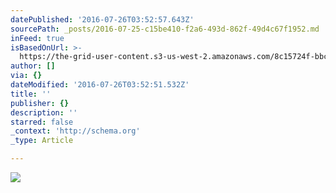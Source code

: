 ```yaml
---
datePublished: '2016-07-26T03:52:57.643Z'
sourcePath: _posts/2016-07-25-c15be410-f2a6-493d-862f-49d4c67f1952.md
inFeed: true
isBasedOnUrl: >-
  https://the-grid-user-content.s3-us-west-2.amazonaws.com/8c15724f-bbc7-45ad-83ee-342ae6484091.jpg
author: []
via: {}
dateModified: '2016-07-26T03:52:51.532Z'
title: ''
publisher: {}
description: ''
starred: false
_context: 'http://schema.org'
_type: Article

---
```

![](https://the-grid-user-content.s3-us-west-2.amazonaws.com/8c15724f-bbc7-45ad-83ee-342ae6484091.jpg)
